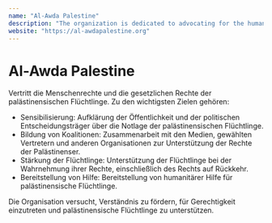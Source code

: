 ```yaml
---
name: "Al-Awda Palestine"
description: "The organization is dedicated to advocating for the human and legal rights of Palestinian refugees. They plan to achieve this by informing the public and policymakers about the ongoing crisis, forging partnerships with other organizations and elected officials, and directly assisting refugees. Through these efforts, they hope to empower refugees and create a pathway towards justice and return."
website: "https://al-awdapalestine.org"
---
```


# Al-Awda Palestine

Vertritt die Menschenrechte und die gesetzlichen Rechte der palästinensischen Flüchtlinge. Zu den wichtigsten Zielen gehören:

* Sensibilisierung: Aufklärung der Öffentlichkeit und der politischen Entscheidungsträger über die Notlage der palästinensischen Flüchtlinge.
* Bildung von Koalitionen: Zusammenarbeit mit den Medien, gewählten Vertretern und anderen Organisationen zur Unterstützung der Rechte der Palästinenser.
* Stärkung der Flüchtlinge: Unterstützung der Flüchtlinge bei der Wahrnehmung ihrer Rechte, einschließlich des Rechts auf Rückkehr.
* Bereitstellung von Hilfe: Bereitstellung von humanitärer Hilfe für palästinensische Flüchtlinge.

Die Organisation versucht, Verständnis zu fördern, für Gerechtigkeit einzutreten und palästinensische Flüchtlinge zu unterstützen.
